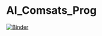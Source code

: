 # AI_Comsats_Prog

[![Binder](https://mybinder.org/badge_logo.svg)](https://mybinder.org/v2/gh/waleedbutt98/AI_Comsats_Prog.git/ed95f0feb7bb9dc9500bc4b1e883f562a9346d4d)
